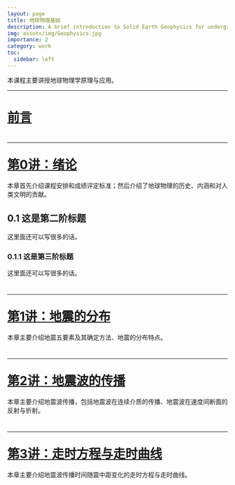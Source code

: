 ```yaml
---
layout: page
title: 地球物理基础
description: A brief introduction to Solid Earth Geophysics for undergraduate
img: assets/img/Geophysics.jpg
importance: 2
category: work
toc:
  sidebar: left
---
```




本课程主要讲授地球物理学原理与应用。

---

# [前言](https://ihuangz.github.io/GeophyNotes/tutorials/plotstest/)


<div><h1><hr>
	<a href="/assets/html/lecture-00.html" title="0">第0讲：绪论</a>
	</h1>
</div>

本章首先介绍课程安排和成绩评定标准；然后介绍了地球物理的历史、内涵和对人类文明的贡献。
## 0.1 这是第二阶标题
这里面还可以写很多的话。

### 0.1.1 这是第三阶标题
这里面还可以写很多的话。
	
<div><h1><hr>
	<a href="/assets/html/lecture-01.html" title="1">第1讲：地震的分布</a>
	</h1>
</div>

本章主要介绍地震五要素及其确定方法、地震的分布特点。


<div><h1><hr>
	<a href="/assets/html/lecture-02.html" title="2">第2讲：地震波的传播</a>
	</h1>
</div>

本章主要介绍地震波传播，包括地震波在连续介质的传播、地震波在速度间断面的反射与折射。

<div><h1><hr>
	<a href="/assets/html/lecture-03.html" title="3">第3讲：走时方程与走时曲线</a>
	</h1>
</div>

本章主要介绍地震波传播时间随震中距变化的走时方程与走时曲线。
